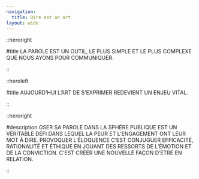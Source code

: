 ```yaml
---
navigation:
  title: Dire est un art
layout: wide
---
```


::heroright

#title
LA PAROLE EST UN OUTIL, LE PLUS SIMPLE ET LE PLUS COMPLEXE
QUE NOUS AYONS POUR COMMUNIQUER.

::

::heroleft

#title
AUJOURD’HUI L’ART DE S’EXPRIMER REDEVIENT UN ENJEU VITAL. 

::


::heroright

#description
OSER SA PAROLE DANS LA SPHÈRE PUBLIQUE EST UN VÉRITABLE
DÉFI DANS LEQUEL LA PEUR ET L’ENGAGEMENT ONT LEUR MOT À
DIRE. PROVOQUER L’ÉLOQUENCE C’EST CONJUGUER EFFICACITÉ,
RATIONALITÉ ET ÉTHIQUE EN JOUANT DES RESSORTS DE
L’ÉMOTION ET DE LA CONVICTION. C’EST CRÉER UNE NOUVELLE
FAÇON D’ETRE EN RELATION.

::

